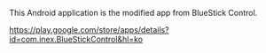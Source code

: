 This Android application is the modified app from BlueStick Control.

https://play.google.com/store/apps/details?id=com.inex.BlueStickControl&hl=ko
